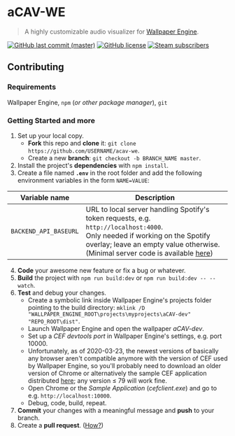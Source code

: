 # aCAV-WE
> A highly customizable audio visualizer for [Wallpaper Engine](https://www.wallpaperengine.io/).

[![GitHub last commit (master)](https://img.shields.io/github/last-commit/aleab/acav-we/master)][commits/master]
[![GitHub license](https://img.shields.io/github/license/aleab/acav-we)][license]
[![Steam subscribers](https://img.shields.io/steam/subscriptions/2071366191?color=1C3F56&logo=steam)][steam-workshop]

## Contributing

### Requirements
Wallpaper Engine, `npm` (_or other package manager_), `git`

### Getting Started and more
1. Set up your local copy.
   - **Fork** this repo and **clone** it: `git clone https://github.com/USERNAME/acav-we`.
   - Create a new **branch**: `git checkout -b BRANCH_NAME master`.
2. Install the project's **dependencies** with `npm install`.
3. Create a file named **`.env`** in the root folder and add the following environment variables in the form `NAME=VALUE`:

Variable name         | Description
--------------------- | ---------------------
`BACKEND_API_BASEURL` | URL to local server handling Spotify's token requests, e.g. `http://localhost:4000`.<br>Only needed if working on the Spotify overlay; leave an empty value otherwise.<br>(Minimal server code is available [here](https://github.com/aleab/acav-we-server))

4. **Code** your awesome new feature or fix a bug or whatever.
5. **Build** the project with `npm run build:dev` or `npm run build:dev -- --watch`.
6. **Test** and debug your changes.
   - Create a symbolic link inside Wallpaper Engine's projects folder pointing to the build directory: `mklink /D "WALLPAPER_ENGINE_ROOT\projects\myprojects\aCAV-dev" "REPO_ROOT\dist"`.
   - Launch Wallpaper Engine and open the wallpaper _aCAV-dev_.
   - Set up a _CEF devtools port_ in Wallpaper Engine's settings, e.g. port 10000.
   - Unfortunately, as of 2020-03-23, the newest versions of basically any browser aren't compatible anymore with the version of CEF used by Wallpaper Engine, so you'll probably need to download an older version of Chrome or alternatively the sample CEF application distributed [here](http://opensource.spotify.com/cefbuilds/index.html); any version ≤ 79 will work fine.
   - Open Chrome or the _Sample Application_ (_cefclient.exe_) and go to e.g. `http://localhost:10000`.
   - Debug, code, build, repeat.
7. **Commit** your changes with a meaningful message and **push** to your branch.
8. Create a **pull request**. ([How?](https://help.github.com/en/github/collaborating-with-issues-and-pull-requests/creating-a-pull-request-from-a-fork))


[//]: # (Links)
[commits/master]: <https://github.com/aleab/acav-we/commits/master>
[license]: </LICENSE.txt>
[steam-workshop]: <https://steamcommunity.com/sharedfiles/filedetails/?id=2071366191>
